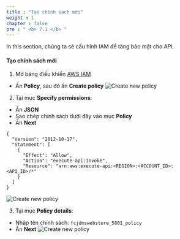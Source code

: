 ```yaml
---
title : "Tạo chính sach mới"
weight : 1
chapter : false
pre : " <b> 7.1 </b> "
---
```


In this section, chúng ta sẽ cấu hình IAM để tăng bảo mật cho API.

#### Tạo chính sách mới
1. Mở bảng điều khiển [AWS IAM](https://console.aws.amazon.com/iam) 
 + Ấn **Policy**, sau đó ấn **Create policy**
![Create new policy](/images/7.configiam/001-configiam.png)

2. Tại mục **Specify permissions**:
 + Ấn **JSON**
 + Sao chép chính sách dưới đây vào mục **Policy**
 + Ấn **Next**
```
{
  "Version": "2012-10-17",
  "Statement": [
    {
      "Effect": "Allow",
      "Action": "execute-api:Invoke",
      "Resource": "arn:aws:execute-api:<REGION>:<ACCOUNT_ID>:<API_ID>/*"
    }
  ]
}

```
![Create new policy](/images/7.configiam/002-configiam.png)

3. Tại mục **Policy details**:
 + Nhập tên chính sách: `fcjdmswebstore_5801_policy`
 + Ấn **Next**
![Create new policy](/images/7.configiam/003-configiam.png)
